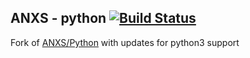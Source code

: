 ## ANXS - python [![Build Status](https://travis-ci.com/DavisRayM/python.png)](https://travis-ci.com/DavisRayM/python)

Fork of [ANXS/Python](https://github.com/ANXS/python) with updates for python3 support
